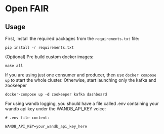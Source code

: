 # Open FAIR

## Usage

First, install the required packages from the `requirements.txt` file:

    pip install -r requirements.txt

(Optional) Pre build custom docker images: 

    make all

If you are using just one consumer and producer, then use `docker compose up` to start the whole cluster. Otherwise, start launching only the kafka and zookeeper

    docker-compose up -d zookeeper kafka dashboard

For using wandb logging, you should have a file called .env containing your wandb api key under the WANDB_API_KEY voice:

```.env file
# .env file content:

WANDB_API_KEY=your_wandb_api_key_here

```
